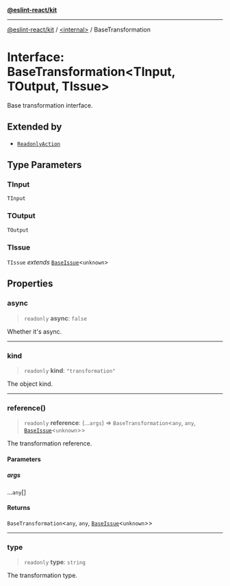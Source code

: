 [**@eslint-react/kit**](../../README.md)

***

[@eslint-react/kit](../../README.md) / [\<internal\>](../README.md) / BaseTransformation

# Interface: BaseTransformation\<TInput, TOutput, TIssue\>

Base transformation interface.

## Extended by

- [`ReadonlyAction`](ReadonlyAction.md)

## Type Parameters

### TInput

`TInput`

### TOutput

`TOutput`

### TIssue

`TIssue` *extends* [`BaseIssue`](BaseIssue.md)\<`unknown`\>

## Properties

### async

> `readonly` **async**: `false`

Whether it's async.

***

### kind

> `readonly` **kind**: `"transformation"`

The object kind.

***

### reference()

> `readonly` **reference**: (...`args`) => `BaseTransformation`\<`any`, `any`, [`BaseIssue`](BaseIssue.md)\<`unknown`\>\>

The transformation reference.

#### Parameters

##### args

...`any`[]

#### Returns

`BaseTransformation`\<`any`, `any`, [`BaseIssue`](BaseIssue.md)\<`unknown`\>\>

***

### type

> `readonly` **type**: `string`

The transformation type.
